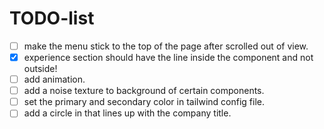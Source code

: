 # TODO-list

- [ ] make the menu stick to the top of the page after scrolled out of view.
- [x] experience section should have the line inside the component and not outside!
- [ ] add animation.
- [ ] add a noise texture to background of certain components.
- [ ] set the primary and secondary color in tailwind config file.
- [ ] add a circle in that lines up with the company title.

